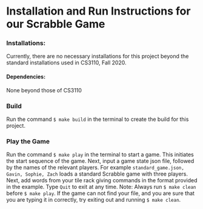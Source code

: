 # Installation and Run Instructions for our Scrabble Game

### Installations:

Currently, there are no necessary installations for this project beyond
the standard installations used in CS3110, Fall 2020.

#### Dependencies:
None beyond those of CS3110


### Build

Run the command `$ make build` in the terminal to create the build for this 
project.

### Play the Game

Run the command `$ make play` in the terminal to start a game.  This initiates
the start sequence of the game.  Next, input a game state json file, followed
by the names of the relevant players.  For example `standard_game.json, Gavin,
Sophie, Zach` loads a standard Scrabble game with three players. 
Next, add words from your tile rack giving commands in the format provided 
in the example.  Type `Quit` to exit at any time. 
Note: Always run `$ make clean` before `$ make play`. If the game can 
not find your file, and you are sure that you are typing it in correctly, 
try exiting out and running `$ make clean`. 